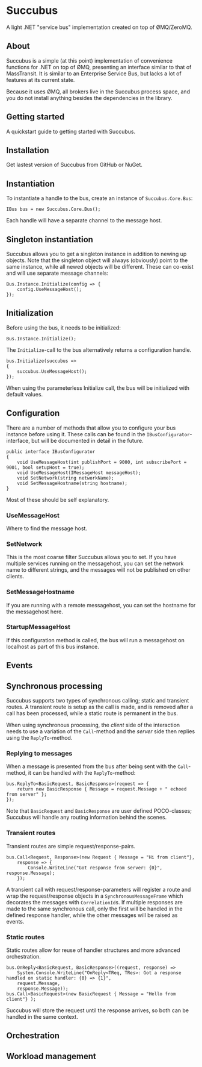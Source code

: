 Succubus
========

A light .NET "service bus" implementation created on top of ØMQ/ZeroMQ.

About
-----

Succubus is a simple (at this point) implementation of convenience functions for .NET on top of ØMQ, presenting an interface similar to that of MassTransit. It is similar to an Enterprise Service Bus, but lacks a lot of features at its current state.

Because it uses ØMQ, all brokers live in the Succubus process space, and you do not install anything besides the dependencies in the library.

Getting started
---------------

A quickstart guide to getting started with Succubus.

Installation
------------

Get lastest version of Succubus from GitHub or NuGet.

Instantiation
-------------

To instantiate a handle to the bus, create an instance of `Succubus.Core.Bus`:

	IBus bus = new Succubus.Core.Bus();

Each handle will have a separate channel to the message host.

Singleton instantiation
-----------------------

Succubus allows you to get a singleton instance in addition to newing up objects. Note that the singleton object will always (obviously) point to the same instance, while all newed objects will be different. These can co-exist and will use separate message channels:

	Bus.Instance.Initialize(config => {
	    config.UseMessageHost();
	});

Initialization
--------------

Before using the bus, it needs to be initialized:

	Bus.Instance.Initialize();

The `Initialize`-call to the bus alternatively returns a configuration handle.

    bus.Initialize(succubus =>
    {
        succubus.UseMessageHost();               
    });

When using the parameterless Initialize call, the bus will be initialized with default values.

Configuration
-------------

There are a number of methods that allow you to configure your bus instance before using it. These calls can be found in the `IBusConfigurator`-interface, but will be documented in detail in the future.

    public interface IBusConfigurator
    {        
        void UseMessageHost(int publishPort = 9000, int subscribePort = 9001, bool setupHost = true);
        void UseMessageHost(IMessageHost messageHost);
        void SetNetwork(string networkName);
        void SetMessageHostname(string hostname);
    }

Most of these should be self explanatory.

### UseMessageHost

Where to find the message host. 

### SetNetwork

This is the most coarse filter Succubus allows you to set. If you have multiple services running on the messagehost, you can set the network name to different strings, and the messages will not be published on other clients.

### SetMessageHostname

If you are running with a remote messagehost, you can set the hostname for the messagehost here.

### StartupMessageHost

If this configuration method is called, the bus will run a messagehost on localhost as part of this bus instance.

Events
------

Synchronous processing
----------------------

Succubus supports two types of synchronous calling; static and transient routes. A transient route is setup as the call is made, and is removed after a call has been processed, while a static route is permanent in the bus.

When using synchronous processing, the _client_ side of the interaction needs to use a variation of the `Call`-method and the _server_ side then replies using the `ReplyTo`-method.

### Replying to messages

When a message is presented from the bus after being sent with the `Call`-method, it can be handled with the `ReplyTo`-method:

	bus.ReplyTo<BasicRequest, BasicResponse>(request => {
		return new BasicResponse { Message = request.Message + " echoed from server" };
	});

Note that `BasicRequest` and `BasicResponse` are user defined POCO-classes; Succubus will handle any routing information behind the scenes.

### Transient routes

Transient routes are simple request/response-pairs.

	bus.Call<Request, Response>(new Request { Message = "Hi from client"},
		response => {
			Console.WriteLine("Got response from server: {0}", response.Message);
		});

A transient call with request/response-parameters will register a route and wrap the request/response objects in a `SynchronousMessageFrame` which decorates the messages with `CorrelationId`s. If multiple responses are made to the same synchronous call, only the first will be handled in the defined response handler, while the other messages will be raised as events.

### Static routes

Static routes allow for reuse of handler structures and more advanced orchestration.

    bus.OnReply<BasicRequest, BasicResponse>((request, response) => 
        System.Console.WriteLine("OnReply<TReq, TRes>: Got a response handled on static handler: {0} => {1}", 
        request.Message, 
        response.Message));
    bus.Call<BasicRequest>(new BasicRequest { Message = "Hello from client"} );

Succubus will store the request until the response arrives, so both can be handled in the same context.

Orchestration
-------------

Workload management
-------------------
